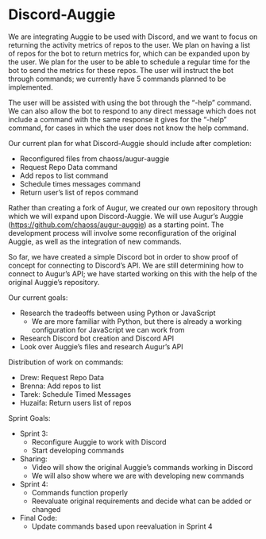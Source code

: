 # Discord-Auggie
We are integrating Auggie to be used with Discord, and we want to focus on returning the activity metrics of repos to the user. We plan on having a list of repos for the bot to return metrics for, which can be expanded upon by the user. We plan for the user to be able to schedule a regular time for the bot to send the metrics for these repos. The user will instruct the bot through commands; we currently have 5 commands planned to be implemented.   

The user will be assisted with using the bot through the “-help” command. We can also allow the bot to respond to any direct message which does not include a command with the same response it gives for the “-help” command, for cases in which the user does not know the help command.

Our current plan for what Discord-Auggie should include after completion:
- Reconfigured files from chaoss/augur-auggie
- Request Repo Data command
- Add repos to list command
- Schedule times messages command
- Return user’s list of repos command

Rather than creating a fork of Augur, we created our own repository through which we will expand upon Discord-Auggie. We will use Augur’s Auggie (https://github.com/chaoss/augur-auggie) as a starting point. The development process will involve some reconfiguration of the original Auggie, as well as the integration of new commands. 

So far, we have created a simple Discord bot in order to show proof of concept for connecting to Discord’s API. We are still determining how to connect to Augur’s API; we have started working on this with the help of the original Auggie’s repository. 

Our current goals:
- Research the tradeoffs between using Python or JavaScript
    - We are more familiar with Python, but there is already a working configuration for JavaScript we can work from
- Research Discord bot creation and Discord API
- Look over Auggie’s files and research Augur’s API

Distribution of work on commands:
- Drew: Request Repo Data
- Brenna: Add repos to list
- Tarek: Schedule Timed Messages
- Huzaifa: Return users list of repos

Sprint Goals:
- Sprint 3:
    - Reconfigure Auggie to work with Discord
    - Start developing commands
- Sharing: 
    - Video will show the original Auggie’s commands working in Discord
    - We will also show where we are with developing new commands
- Sprint 4:
    - Commands function properly
    - Reevaluate original requirements and decide what can be added or changed
- Final Code:
    - Update commands based upon reevaluation in Sprint 4
